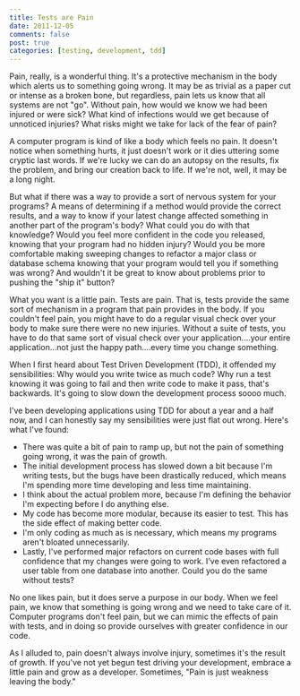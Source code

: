 ```yaml
--- 
title: Tests are Pain
date: 2011-12-05
comments: false
post: true
categories: [testing, development, tdd]
---
```

Pain, really, is a wonderful thing. It's a protective mechanism in the body which alerts us to something going wrong. It may be as trivial as a paper cut or intense as a broken bone, but regardless, pain lets us know that all systems are not "go". Without pain, how would we know we had been injured or were sick? What kind of infections would we get because of unnoticed injuries? What risks might we take for lack of the fear of pain?

A computer program is kind of like a body which feels no pain. It doesn't notice when something hurts, it just doesn't work or it dies uttering some cryptic last words. If we're lucky we can do an autopsy on the results, fix the problem, and bring our creation back to life. If we're not, well, it may be a long night.

But what if there was a way to provide a sort of nervous system for your programs? A means of determining if a method would provide the correct results, and a way to know if your latest change affected something in another part of the program's body? What could you do with that knowledge? Would you feel more confident in the code you released, knowing that your program had no hidden injury? Would you be more comfortable making sweeping changes to refactor a major class or database schema knowing that your program would tell you if something was wrong? And wouldn't it be great to know about problems prior to pushing the "ship it" button?

What you want is a little pain. Tests are pain. That is, tests provide the same sort of mechanism in a program that pain provides in the body. If you couldn't feel pain, you might have to do a regular visual check over your body to make sure there were no new injuries. Without a suite of tests, you have to do that same sort of visual check over your application....your entire application...not just the happy path....every time you change something.

When I first heard about Test Driven Development (TDD), it offended my sensibilities: Why would you write twice as much code? Why run a test knowing it was going to fail and then write code to make it pass, that's backwards. It's going to slow down the development process soooo much.

I've been developing applications using TDD for about a year and a half now, and I can honestly say my sensibilities were just flat out wrong. Here's what I've found:

* There was quite a bit of pain to ramp up, but not the pain of something going wrong, it was the pain of growth.
* The initial development process has slowed down a bit because I'm writing tests, but the bugs have been drastically reduced, which means I'm spending more time developing and less time maintaining.
* I think about the actual problem more, because I'm defining the behavior I'm expecting before I do anything else.
* My code has become more modular, because its easier to test. This has the side effect of making better code.
* I'm only coding as much as is necessary, which means my programs aren't bloated unnecessarily.
* Lastly, I've performed major refactors on current code bases with full confidence that my changes were going to work. I've even refactored a user table from one database into another. Could you do the same without tests?

No one likes pain, but it does serve a purpose in our body. When we feel pain, we know that something is going wrong and we need to take care of it. Computer programs don't feel pain, but we can mimic the effects of pain with tests, and in doing so provide ourselves with greater confidence in our code.

As I alluded to, pain doesn't always involve injury, sometimes it's the result of growth. If you've not yet begun test driving your development, embrace a little pain and grow as a developer. Sometimes, "Pain is just weakness leaving the body."
